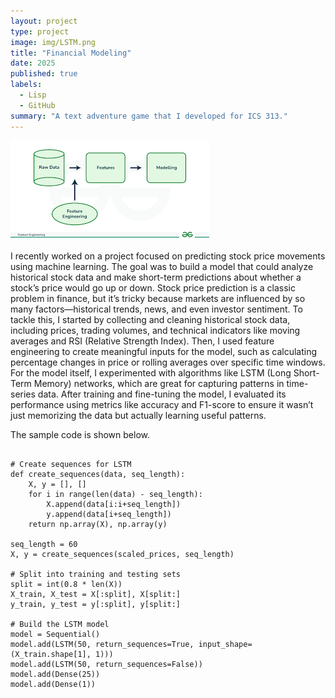 ```yaml
---
layout: project
type: project
image: img/LSTM.png
title: "Financial Modeling"
date: 2025
published: true
labels:
  - Lisp
  - GitHub
summary: "A text adventure game that I developed for ICS 313."
---
```


<img class="img-fluid" src="../img/FE.png">

I recently worked on a project focused on predicting stock price movements using machine learning. The goal was to build a model that could analyze historical stock data and make short-term predictions about whether a stock’s price would go up or down. Stock price prediction is a classic problem in finance, but it’s tricky because markets are influenced by so many factors—historical trends, news, and even investor sentiment. To tackle this, I started by collecting and cleaning historical stock data, including prices, trading volumes, and technical indicators like moving averages and RSI (Relative Strength Index). Then, I used feature engineering to create meaningful inputs for the model, such as calculating percentage changes in price or rolling averages over specific time windows. For the model itself, I experimented with algorithms like LSTM (Long Short-Term Memory) networks, which are great for capturing patterns in time-series data. After training and fine-tuning the model, I evaluated its performance using metrics like accuracy and F1-score to ensure it wasn’t just memorizing the data but actually learning useful patterns.

The sample code is shown below.

```

# Create sequences for LSTM
def create_sequences(data, seq_length):
    X, y = [], []
    for i in range(len(data) - seq_length):
        X.append(data[i:i+seq_length])
        y.append(data[i+seq_length])
    return np.array(X), np.array(y)

seq_length = 60
X, y = create_sequences(scaled_prices, seq_length)

# Split into training and testing sets
split = int(0.8 * len(X))
X_train, X_test = X[:split], X[split:]
y_train, y_test = y[:split], y[split:]

# Build the LSTM model
model = Sequential()
model.add(LSTM(50, return_sequences=True, input_shape=(X_train.shape[1], 1)))
model.add(LSTM(50, return_sequences=False))
model.add(Dense(25))
model.add(Dense(1))
```
